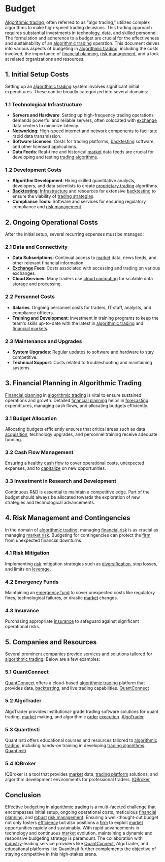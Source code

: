 # Budget

[Algorithmic trading](../a/accountability.md), often referred to as "algo trading," utilizes complex algorithms to make high-speed trading decisions. This trading approach requires substantial investments in technology, data, and skilled personnel. The formulation and adherence to a budget are crucial for the effectiveness and sustainability of an [algorithmic trading](../a/accountability.md) operation. This document delves into various aspects of budgeting in [algorithmic trading](../a/accountability.md), including the costs involved, the importance of [financial planning](../f/financial_planning.md), [risk management](../r/risk_management.md), and a look at related organizations and resources.

## 1. Initial Setup Costs

Setting up an [algorithmic trading](../a/accountability.md) system involves significant initial expenditures. These can be broadly categorized into several domains:

### 1.1 Technological Infrastructure

- **Servers and Hardware**: Setting up high-frequency trading operations demands powerful and reliable servers, often colocated with [exchange](../e/exchange.md) data centers to minimize latency.
- **[Networking](../n/networking.md)**: High-speed internet and network components to facilitate rapid data transmission.
- **Software Licenses**: Costs for trading platforms, [backtesting](../b/backtesting.md) software, and other licensed applications.
- **Data Feeds**: Real-time and historical [market](../m/market.md) data feeds are crucial for developing and testing [trading algorithms](../t/trading_algorithms.md).

### 1.2 Development Costs

- **Algorithm Development**: Hiring skilled quantitative analysts, developers, and data scientists to create [proprietary trading](../p/proprietary_trading.md) algorithms.
- **[Backtesting](../b/backtesting.md)**: [Infrastructure](../i/infrastructure.md) and resources for extensive [backtesting](../b/backtesting.md) to ensure the viability of [trading strategies](../t/trading_strategies.md).
- **Compliance Tools**: Software and services for ensuring regulatory compliance and [risk management](../r/risk_management.md).

## 2. Ongoing Operational Costs

After the initial setup, several recurring expenses must be managed:

### 2.1 Data and Connectivity

- **Data Subscriptions**: Continual access to [market](../m/market.md) data, news feeds, and other relevant financial information.
- **[Exchange](../e/exchange.md) Fees**: Costs associated with accessing and trading on various exchanges.
- **Cloud Services**: Many traders use [cloud computing](../c/cloud_computing_in_trading.md) for scalable data storage and processing.

### 2.2 Personnel Costs

- **Salaries**: Ongoing personnel costs for traders, IT staff, analysts, and compliance officers.
- **Training and Development**: Investment in training programs to keep the team's skills up-to-date with the latest in [algorithmic trading](../a/accountability.md) and [financial markets](../f/financial_market.md).

### 2.3 Maintenance and Upgrades

- **System Upgrades**: Regular updates to software and hardware to stay competitive.
- **Technical Support**: Costs related to troubleshooting and maintaining systems.

## 3. Financial Planning in Algorithmic Trading

[Financial planning](../f/financial_planning.md) in [algorithmic trading](../a/accountability.md) is vital to ensure sustained operations and growth. Detailed [financial planning](../f/financial_planning.md) helps in [forecasting](../f/forecasting.md) expenditures, managing cash flows, and allocating budgets efficiently.

### 3.1 Budget Allocation

Allocating budgets efficiently ensures that critical areas such as data [acquisition](../a/acquisition.md), technology upgrades, and personnel training receive adequate funding.

### 3.2 Cash Flow Management

Ensuring a healthy [cash flow](../c/cash_flow.md) to cover operational costs, unexpected expenses, and to [capitalize](../c/capitalize.md) on new opportunities.

### 3.3 Investment in Research and Development

Continuous R&D is essential to maintain a competitive edge. Part of the budget should always be allocated towards the exploration of new strategies and technological advancements.

## 4. Risk Management and Contingencies

In the domain of [algorithmic trading](../a/accountability.md), managing [financial risk](../f/financial_risk.md) is as crucial as managing [market risk](../m/market_risk.md). Budgeting for contingencies can protect the [firm](../f/firm.md) from unexpected financial downturns.

### 4.1 Risk Mitigation

Implementing [risk](../r/risk.md) mitigation strategies such as [diversification](../d/diversification.md), stop losses, and limits on [leverage](../l/leverage.md).

### 4.2 Emergency Funds

Maintaining an [emergency fund](../e/emergency_fund.md) to cover unexpected costs like regulatory fines, technological failures, or drastic [market](../m/market.md) changes.

### 4.3 Insurance

Purchasing appropriate [insurance](../i/insurance.md) to safeguard against significant operational risks.

## 5. Companies and Resources

Several prominent companies provide services and solutions tailored for [algorithmic trading](../a/accountability.md). Below are a few examples:

### 5.1 QuantConnect

[QuantConnect](../q/quantconnect.md) offers a cloud-based [algorithmic trading](../a/accountability.md) platform that provides data, [backtesting](../b/backtesting.md), and live trading capabilities.
[QuantConnect](https://www.quantconnect.com/)

### 5.2 AlgoTrader

AlgoTrader provides institutional-grade trading software solutions for quant trading, [market](../m/market.md) making, and algorithmic [order](../o/order.md) [execution](../e/execution.md).
[AlgoTrader](https://www.algotrader.com/)

### 5.3 QuantInsti

QuantInsti offers educational courses and resources tailored to [algorithmic trading](../a/accountability.md), including hands-on training in developing [trading algorithms](../t/trading_algorithms.md).
[QuantInsti](https://www.quantinsti.com/)

### 5.4 IQBroker

IQBroker is a tool that provides [market](../m/market.md) data, [trading platform](../t/trading_platform.md) solutions, and algorithm development environments for professional traders.
[IQBroker](https://www.iqbroker.com/)

## Conclusion

Effective budgeting in [algorithmic trading](../a/accountability.md) is a multi-faceted challenge that encompasses initial setup, ongoing operational costs, meticulous [financial planning](../f/financial_planning.md), and [robust](../r/robust.md) [risk management](../r/risk_management.md). Ensuring a well-thought-out budget not only fosters [efficiency](../e/efficiency.md) but also positions a [firm](../f/firm.md) to exploit [market](../m/market.md) opportunities rapidly and sustainably. With rapid advancements in technology and continuous [market](../m/market.md) evolution, maintaining a dynamic and responsive budgeting strategy is paramount. The collaboration with [industry](../i/industry.md)-leading service providers like [QuantConnect](../q/quantconnect.md), AlgoTrader, and educational platforms like QuantInsti further complements the objective of staying competitive in this high-stakes arena.